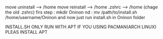 move uninstall --> /home
move reinstall --> /home
.zshrc --> /home (chage the old .zshrc)
firs step : mkdir Oninon
nd : mv /path/to/install.sh /home/username/Oninon
and now just run install.sh in Oninon folder

INSTALL.SH ONLY RUN WITH APT IF YOU USING PACMAN(ARCH LINUX) PLEAS INSTALL APT
